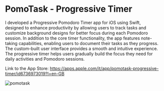# PomoTask - Progressive Timer

I developed a Progressive Pomodoro Timer app for iOS using Swift, designed to enhance productivity by allowing users to track tasks and customize background designs for better focus during each Pomodoro session. In addition to the core timer functionality, the app features note-taking capabilities, enabling users to document their tasks as they progress. The custom-built user interface provides a smooth and intuitive experience. The progressive timer helps users gradually build the focus they need for daily activities and Pomodoro sessions.

Link to the App Store: https://apps.apple.com/it/app/pomotask-progressive-timer/id6736973019?l=en-GB

![pomotask](https://github.com/user-attachments/assets/6b92793e-abe1-492e-8038-de75d8a8cd06)
